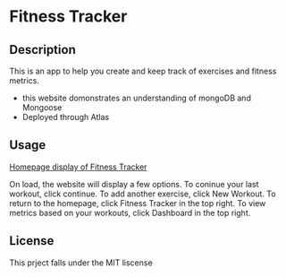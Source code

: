 # Fitness Tracker
## Description
This is an app to help you create and keep track of exercises and fitness metrics.
- this website domonstrates an understanding of mongoDB and Mongoose
- Deployed through Atlas

## Usage

[Homepage display of Fitness Tracker](https://github.com/Trhines/Fitness-Tracker/blob/main/images/homepage.png)

On load, the website will display a few options. To coninue your last workout, click continue. To add another exercise, click New Workout. To return to the homepage, click Fitness Tracker in the top right. To view metrics based on your workouts, click  Dashboard in the top right.

## License
This prject falls under the MIT liscense 